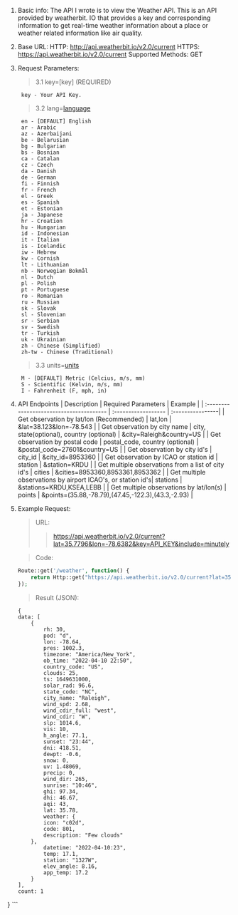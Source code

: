 1. Basic info:
The API I wrote is to view the Weather API. This is an API provided by weatherbit. IO that provides a key and corresponding information to get real-time weather information about a place or weather related information like air quality.


2. Base URL:
HTTP: http://api.weatherbit.io/v2.0/current
HTTPS: https://api.weatherbit.io/v2.0/current
Supported Methods: GET


3. Request Parameters:  
    >3.1 key=[key] (REQUIRED)  
    >>
        key - Your API Key.

    >3.2 lang=[language](optional)  
    >>
        en - [DEFAULT] English  
        ar - Arabic  
        az - Azerbaijani  
        be - Belarusian  
        bg - Bulgarian  
        bs - Bosnian  
        ca - Catalan  
        cz - Czech  
        da - Danish  
        de - German  
        fi - Finnish  
        fr - French  
        el - Greek  
        es - Spanish  
        et - Estonian  
        ja - Japanese  
        hr - Croation  
        hu - Hungarian  
        id - Indonesian  
        it - Italian  
        is - Icelandic  
        iw - Hebrew  
        kw - Cornish  
        lt - Lithuanian  
        nb - Norwegian Bokmål  
        nl - Dutch  
        pl - Polish  
        pt - Portuguese  
        ro - Romanian  
        ru - Russian  
        sk - Slovak  
        sl - Slovenian  
        sr - Serbian  
        sv - Swedish  
        tr - Turkish  
        uk - Ukrainian  
        zh - Chinese (Simplified)  
        zh-tw - Chinese (Traditional) 
  
    >3.3 units=[units](optional)
    >>
        M - [DEFAULT] Metric (Celcius, m/s, mm)
        S - Scientific (Kelvin, m/s, mm)
        I - Fahrenheit (F, mph, in)


4. API Endpoints
    | Description                              | Required Parameters | Example |
    | :--------------------------------------- | :------------------ | :----------------|
    | Get observation by lat/lon (Recommended) | lat,lon             | &lat=38.123&lon=-78.543 |
    | Get observation by city name             | city, state(optional), country (optional) | &city=Raleigh&country=US |
    | Get observation by postal code | postal_code, country (optional)	| &postal_code=27601&country=US |
    | Get observation by city id's	| city_id	| &city_id=8953360 |
    | Get observation by ICAO or station id | station | &station=KRDU |
    | Get multiple observations from a list of city id's | cities | &cities=8953360,8953361,8953362 |
    | Get multiple observations by airport ICAO's, or station id's| stations | &stations=KRDU,KSEA,LEBB |
    | Get multiple observations by lat/lon(s) | points | &points=(35.88,-78.79),(47.45,-122.3),(43.3,-2.93) |


5. Example Request:
    > URL: 
    >> https://api.weatherbit.io/v2.0/current?lat=35.7796&lon=-78.6382&key=API_KEY&include=minutely  

    > Code: 
    ``` PHP
    Route::get('/weather', function() {
        return Http::get("https://api.weatherbit.io/v2.0/current?lat=35.7796&lon=-78.6382&key=8f57412bf51e49b19fdde550c63e901a&include=minutely")->json();
    });
    ```

    > Result (JSON):
    ```
    {
    data: [
        {
            rh: 30,
            pod: "d",
            lon: -78.64,
            pres: 1002.3,
            timezone: "America/New_York",
            ob_time: "2022-04-10 22:50",
            country_code: "US",
            clouds: 25,
            ts: 1649631000,
            solar_rad: 96.6,
            state_code: "NC",
            city_name: "Raleigh",
            wind_spd: 2.68,
            wind_cdir_full: "west",
            wind_cdir: "W",
            slp: 1014.6,
            vis: 10,
            h_angle: 77.1,
            sunset: "23:44",
            dni: 418.51,
            dewpt: -0.6,
            snow: 0,
            uv: 1.48069,
            precip: 0,
            wind_dir: 265,
            sunrise: "10:46",
            ghi: 97.34,
            dhi: 46.67,
            aqi: 43,
            lat: 35.78,
            weather: {
            icon: "c02d",
            code: 801,
            description: "Few clouds"
        },
            datetime: "2022-04-10:23",
            temp: 17.1,
            station: "1327W",
            elev_angle: 8.16,
            app_temp: 17.2
        }
    ],
    count: 1
}
    ```